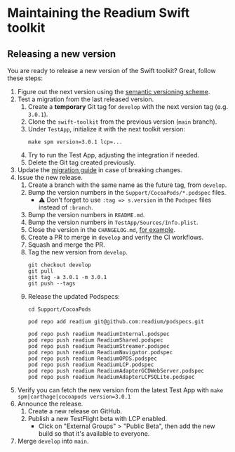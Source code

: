 # Maintaining the Readium Swift toolkit

## Releasing a new version

You are ready to release a new version of the Swift toolkit? Great, follow these steps:

1. Figure out the next version using the [semantic versioning scheme](https://semver.org).
2. Test a migration from the last released version.
    1. Create a **temporary** Git tag for `develop` with the next version tag (e.g. `3.0.1`).
    2. Clone the `swift-toolkit` from the previous version (`main` branch).
    3. Under `TestApp`, initialize it with the next toolkit version:
        ```shell
        make spm version=3.0.1 lcp=...
        ```
    4. Try to run the Test App, adjusting the integration if needed.
    5. Delete the Git tag created previously.
3. Update the [migration guide](Documentation/Migration%20Guide.md) in case of breaking changes.
4. Issue the new release.
    1. Create a branch with the same name as the future tag, from `develop`.
    2. Bump the version numbers in the `Support/CocoaPods/*.podspec` files.
        * :warning: Don't forget to use `:tag => s.version` in the `Podspec` files instead of `:branch`.
    3. Bump the version numbers in `README.md`.
    4. Bump the version numbers in `TestApp/Sources/Info.plist`.
    5. Close the version in the `CHANGELOG.md`, [for example](https://github.com/readium/swift-toolkit/pull/353/commits/a0714589b3da928dd923ba78f379116715797333#diff-06572a96a58dc510037d5efa622f9bec8519bc1beab13c9f251e97e657a9d4ed).
    6. Create a PR to merge in `develop` and verify the CI workflows.
    7. Squash and merge the PR.
    8. Tag the new version from `develop`.
        ```shell
        git checkout develop
        git pull
        git tag -a 3.0.1 -m 3.0.1
        git push --tags
        ```
    9. Release the updated Podspecs:
        ```shell
        cd Support/CocoaPods

        pod repo add readium git@github.com:readium/podspecs.git

        pod repo push readium ReadiumInternal.podspec
        pod repo push readium ReadiumShared.podspec
        pod repo push readium ReadiumStreamer.podspec
        pod repo push readium ReadiumNavigator.podspec
        pod repo push readium ReadiumOPDS.podspec
        pod repo push readium ReadiumLCP.podspec
        pod repo push readium ReadiumAdapterGCDWebServer.podspec
        pod repo push readium ReadiumAdapterLCPSQLite.podspec
        ```
5. Verify you can fetch the new version from the latest Test App with `make spm|carthage|cocoapods version=3.0.1`
7. Announce the release.
    1. Create a new release on GitHub.
    2. Publish a new TestFlight beta with LCP enabled.
        * Click on "External Groups" > "Public Beta", then add the new build so that it's available to everyone.
8. Merge `develop` into `main`.

